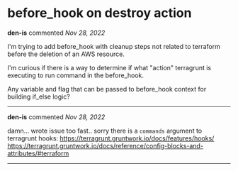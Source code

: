# before_hook on destroy action

**den-is** commented *Nov 28, 2022*

I'm trying to add before_hook with cleanup steps not related to terraform before the deletion of an AWS resource.

I'm curious if there is a way to determine if what "action" terragrunt is executing to run command in the before_hook.

Any variable and flag that can be passed to before_hook context for building if_else logic?
<br />
***


**den-is** commented *Nov 28, 2022*

damn... wrote issue too fast.. sorry
 there is a `commands` argument to terragrunt hooks:
https://terragrunt.gruntwork.io/docs/features/hooks/
https://terragrunt.gruntwork.io/docs/reference/config-blocks-and-attributes/#terraform
***

